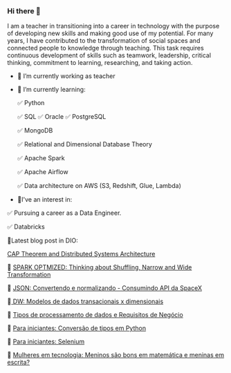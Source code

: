 ### Hi there 👋
I am a teacher in transitioning into a career in technology with the purpose of developing new skills and making good use of my potential.
For many years, I have contributed to the transformation of social spaces and connected people to knowledge through teaching.
This task requires continuous development of skills such as teamwork, leadership, critical thinking, commitment to learning, researching, and taking action.

- 🔭 I’m currently working as teacher
- 🌱 I’m currently learning:
  
   ✅ Python

   ✅ SQL  ✅ Oracle ✅ PostgreSQL
  
   ✅ MongoDB 

   ✅ Relational and Dimensional Database Theory

   ✅ Apache Spark

   ✅ Apache Airflow

   ✅ Data architecture on AWS (S3, Redshift, Glue, Lambda)

- 👀I've an interest in:

 ✅ Pursuing a career as a Data Engineer.

 ✅ Databricks 
   
  
          
          





📌Latest blog post in DIO:

<a href = "https://www.dio.me/articles/teorema-cap-e-a-arquitetura-moderna-de-sistemas-distribuidos"> CAP Theorem and Distributed Systems Architecture </a>

🐣 <a href = "https://www.dio.me/articles/otmizando-desempenho-no-spark-pensando-sobre-shuffling-narrow-and-wide-transformation-h4">SPARK OPTMIZED: Thinking about Shuffling, Narrow and Wide Transformation</a>

🐣 <a href = "https://www.dio.me/articles/json-convertendo-e-normalizando-em-pyspark-para-inciantes"> JSON: Convertendo e normalizando - Consumindo API da SpaceX </a>

🐣<a href = "https://www.dio.me/articles/data-warehouse-modelos-de-dados-transacionais-vs-dimensionais"> DW: Modelos de dados transacionais x dimensionais </a> 

🐣 <a href = "https://www.dio.me/articles/gerenciamento-de-banco-de-dados-tipos-de-processamento-de-dados-e-requisitos-de-negocio-X70LAV"> Tipos de processamento de dados e Requisitos de Negócio </a>

🐣 <a href= "https://web.dio.me/articles/conversao-de-tipos-em-python-while-true-ou-try-except-para-iniciantes?back=%2Farticles&page=1&order=oldest"> Para iniciantes: Conversão de tipos em Python </a> 

🐣 <a href="https://web.dio.me/articles/selenium-for-begginers?back=%2Farticles&page=1&order=oldest">Para iniciantes: Selenium </a>

🐣 <a href = "https://web.dio.me/articles/mulheres-em-areas-tech-meninos-sao-bons-em-matematica-e-meninas-em-escrita?back=%2Farticles&page=1&order=oldest">Mulheres em tecnologia: Meninos são bons em matemática e meninas em escrita? </a>


